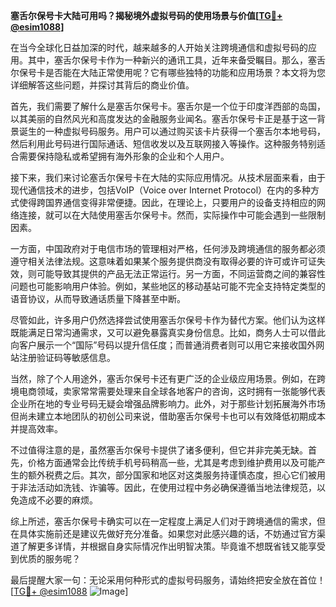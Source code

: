 **塞舌尔保号卡大陆可用吗？揭秘境外虚拟号码的使用场景与价值[[TG💪+ @esim1088](https://t.me/s/esim1088)]**

在当今全球化日益加深的时代，越来越多的人开始关注跨境通信和虚拟号码的应用。其中，塞舌尔保号卡作为一种新兴的通讯工具，近年来备受瞩目。那么，塞舌尔保号卡是否能在大陆正常使用呢？它有哪些独特的功能和应用场景？本文将为您详细解答这些问题，并探讨其背后的商业价值。

首先，我们需要了解什么是塞舌尔保号卡。塞舌尔是一个位于印度洋西部的岛国，以其美丽的自然风光和高度发达的金融服务业闻名。塞舌尔保号卡正是基于这一背景诞生的一种虚拟号码服务。用户可以通过购买该卡片获得一个塞舌尔本地号码，然后利用此号码进行国际通话、短信收发以及互联网接入等操作。这种服务特别适合需要保持隐私或希望拥有海外形象的企业和个人用户。

接下来，我们来讨论塞舌尔保号卡在大陆的实际应用情况。从技术层面来看，由于现代通信技术的进步，包括VoIP（Voice over Internet Protocol）在内的多种方式使得跨国界通信变得非常便捷。因此，在理论上，只要用户的设备支持相应的网络连接，就可以在大陆使用塞舌尔保号卡。然而，实际操作中可能会遇到一些限制因素。

一方面，中国政府对于电信市场的管理相对严格，任何涉及跨境通信的服务都必须遵守相关法律法规。这意味着如果某个服务提供商没有取得必要的许可或许可证失效，则可能导致其提供的产品无法正常运行。另一方面，不同运营商之间的兼容性问题也可能影响用户体验。例如，某些地区的移动基站可能不完全支持特定类型的语音协议，从而导致通话质量下降甚至中断。

尽管如此，许多用户仍然选择尝试使用塞舌尔保号卡作为替代方案。他们认为这样既能满足日常沟通需求，又可以避免暴露真实身份信息。比如，商务人士可以借此向客户展示一个“国际”号码以提升信任度；而普通消费者则可以用它来接收国外网站注册验证码等敏感信息。

当然，除了个人用途外，塞舌尔保号卡还有更广泛的企业级应用场景。例如，在跨境电商领域，卖家常常需要处理来自全球各地客户的咨询，这时拥有一张能够代表企业所在地的专业号码无疑会增强品牌影响力。此外，对于那些计划拓展海外市场但尚未建立本地团队的初创公司来说，借助塞舌尔保号卡也可以有效降低初期成本并提高效率。

不过值得注意的是，虽然塞舌尔保号卡提供了诸多便利，但它并非完美无缺。首先，价格方面通常会比传统手机号码稍高一些，尤其是考虑到维护费用以及可能产生的额外税费之后。其次，部分国家和地区对这类服务持谨慎态度，担心它们被用于非法活动如洗钱、诈骗等。因此，在使用过程中务必确保遵循当地法律规范，以免造成不必要的麻烦。

综上所述，塞舌尔保号卡确实可以在一定程度上满足人们对于跨境通信的需求，但在具体实施前还是建议先做好充分准备。如果您对此感兴趣的话，不妨通过官方渠道了解更多详情，并根据自身实际情况作出明智决策。毕竟谁不想既省钱又能享受到优质的服务呢？

最后提醒大家一句：无论采用何种形式的虚拟号码服务，请始终把安全放在首位！[[TG💪+ @esim1088](https://t.me/s/esim1088) ![Image](https://i.postimg.cc/4NQfJmqS/Snipaste-2025-05-13-00-14-12.png)]